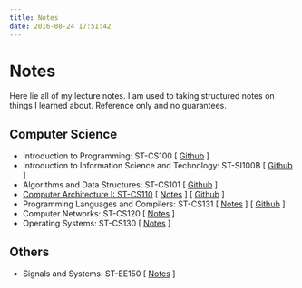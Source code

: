 ```yaml
---
title: Notes
date: 2016-08-24 17:51:42
---
```



# Notes

Here lie all of my lecture notes. I am used to taking structured notes on things I learned about. Reference only and no guarantees.


## Computer Science
- Introduction to Programming: ST-CS100 [ [Github](https://github.com/Nyovelt/CS100-Projects) ]
- Introduction to Information Science and Technology: ST-SI100B [ [Github](https://github.com/Nyovelt/SI100B-Projects) ] 
- Algorithms and Data Structures: ST-CS101 [ [Github](https://github.com/Nyovelt/CS101-Projects) ]
- [Computer Architecture I: ST-CS110](https://robotics.shanghaitech.edu.cn/courses/ca/21s/) [ [Notes](https://notes.aaaab3n.moe/cs-131-programming-languages-and-compilers) ] [ [Github](https://github.com/Nyovelt/CS110-Projects) ]
- Programming Languages and Compilers: ST-CS131 [ [Notes](https://notes.aaaab3n.moe/cs-131-programming-languages-and-compilers-1) ] [ [Github](https://github.com/Nyovelt/CS131-Projects) ]
- Computer Networks: ST-CS120 [ [Notes](https://hackmd.io/@nyovelt/ST-CS120) ]
- Operating Systems: ST-CS130 [ [Notes](https://hackmd.io/@nyovelt/ST-CS130) ]

## Others
- Signals and Systems: ST-EE150 [ [Notes](https://notes.aaaab3n.moe/ee-150-signals-and-systems) ]
